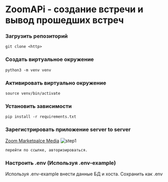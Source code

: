 # ZoomAPi - создание встречи и вывод прошедших встреч

### Загрузить репозиторий

    git clone <http>

### Создать виртуальное окружение

    python3 -m venv venv

### Активировать виртуально окружение

    source venv/bin/activate

### Установить зависимости

    pip install -r requirements.txt

### Зарегистрировать приложение server to server

[//]: # (    https://marketplace.zoom.us/)
    [Zoom Marketpalce Media](https://marketplace.zoom.us/ "Перейти на zoom marketpace")
    ![step1](/assets/step1)

    перейти по ссылке, авторизироваться. 
    




### Настроить .env (Используя .env-example)

Используя .env-example внести данные БД и хоста. Сохранить как .env
